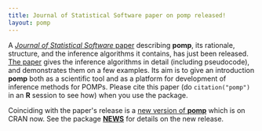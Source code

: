 ```yaml
---
title: Journal of Statistical Software paper on pomp released!
layout: pomp
---
```


A [*Journal of Statistical Software* paper](https://www.jstatsoft.org/article/view/v069i12) describing **pomp**, its rationale, structure, and the inference algorithms it contains, has just been released.
[The paper](http://dx.doi.org/10.18637/jss.v069.i12) gives the inference algorithms in detail (including pseudocode), and demonstrates them on a few examples.
Its aim is to give an introduction **pomp** both as a scientific tool and as a platform for development of inference methods for POMPs.
Please cite this paper (do `citation("pomp")` in an **R** session to see how) when you use the package.
<!--more-->
Coinciding with the paper's release is a [new version of **pomp**](https://cran.r-project.org/web/packages/pomp/) which is on CRAN now.
See the package [**NEWS**](https://kingaa.github.io/pomp/NEWS/) for details on the new release.
